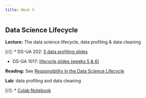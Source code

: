 ```yaml
---
title: Week 5
---
```


## Data Science Lifecycle

**Lecture:** The data science lifecycle, data profiling & data cleaning

[//]: * DS-UA 202: [5 data profiling slides](../../../assets/5_Profiling.pdf)
*  DS-GA 1017: [lifecycle slides (weeks 5 & 6)](../../../assets/5_6_Lifecycle_1017.pdf)

**Reading:** See [Responsibility in the Data Science Lifecycle](../../../assets/lifecycle_reader.pdf)

**Lab:** data profiling and data cleaning

[//]: * [Colab Notebook](https://colab.research.google.com/drive/1qGGEScay7YssrWzyaeNWJDtANAQDS-4B?usp=sharing)
